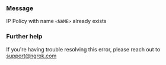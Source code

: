 
### Message
IP Policy with name <code>&lt;NAME&gt;</code> already exists

### Further help
If you're having trouble resolving this error, please reach out to [support@ngrok.com](mailto:support@ngrok.com?subject=Help%20with%20ERR_NGROK_1407)


